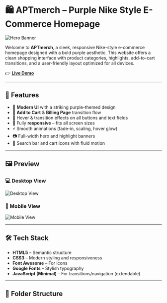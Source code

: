 # 🛍️ APTmerch – Purple Nike Style E-Commerce Homepage

![Hero Banner](https://aswinash05.github.io/APTmerch_nike-theme/images/banner.jpg)

Welcome to **APTmerch**, a sleek, responsive Nike-style e-commerce homepage designed with a bold purple aesthetic. This website offers a clean shopping interface with product categories, highlights, add-to-cart transitions, and a user-friendly layout optimized for all devices.

👉 **[Live Demo](https://aswinash05.github.io/APTmerch_nike-theme/)**

---

## 🚀 Features

- 🎨 **Modern UI** with a striking purple-themed design
- 🛒 **Add to Cart** & **Billing Page** transition flow
- 🧍 Hover & transition effects on all buttons and text fields
- 📱 Fully **responsive** – fits all screen sizes
- ⚡ Smooth animations (fade-in, scaling, hover glow)
- 📷 Full-width hero and highlight banners
- 🔎 Search bar and cart icons with fluid motion

---

## 🖼️ Preview

### 💻 Desktop View
![Desktop View](https://aswinash05.github.io/APTmerch_nike-theme/images/banner.jpg)

### 📱 Mobile View
![Mobile View](https://aswinash05.github.io/APTmerch_nike-theme/images/highlight.jpg)

---

## 🛠️ Tech Stack

- **HTML5** – Semantic structure
- **CSS3** – Modern styling and responsiveness
- **Font Awesome** – For icons
- **Google Fonts** – Stylish typography
- **JavaScript (Minimal)** – For transitions/navigation (extendable)

---

## 📁 Folder Structure

